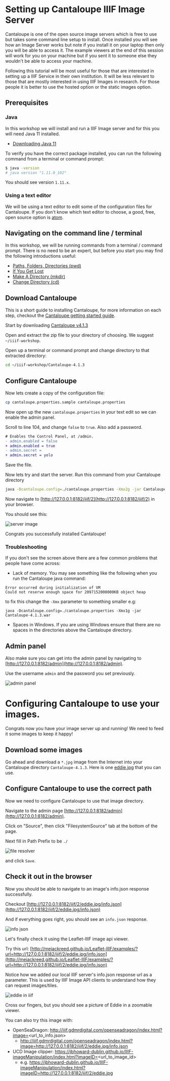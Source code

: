 # Setting up Cantaloupe IIIF Image Server

Cantaloupe is one of the open source image servers which is free to use but takes some command line setup to install. Once installed you will see how an Image Server works but note if you install it on your laptop then only you will be able to access it. The example viewers at the end of this session will work for you on your machine but if you sent it to someone else they wouldn't be able to access your machine. 

Following this tutorial will be most useful for those that are interested in setting up a IIIF Service in their own institution. It will  be less relevant to those that are mostly interested in using IIIF Images in research. For those people it is better to use the hosted option or the static images option. 

## Prerequisites

### Java

In this workshop we will install and run a IIIF Image server and for this you will need Java 11 installed.

 - [Downloading Java 11](https://www.oracle.com/technetwork/java/javase/downloads/jdk11-downloads-5066655.html)

To verify you have the correct package installed, you can run the following command from a terminal or command prompt:

```sh
$ java -version
# java version "1.11.0_102"
```

You should see version `1.11.x`. 

### Using a text editor

We will be using a text editor to edit some of the configuration files for Cantaloupe. If you don't know which text editor to choose, a good, free, open source option is [atom](http://flight-manual.atom.io/getting-started/sections/installing-atom/).

## Navigating on the command line / terminal

In this workshop, we will be running commands from a terminal / command prompt. There is no need to be an expert, but before you start you may find the following introductions useful:

 - [Paths, Folders, Directories (pwd)](https://learnpythonthehardway.org/book/appendix-a-cli/ex2.html)
 - [If You Get Lost](https://learnpythonthehardway.org/book/appendix-a-cli/ex3.html)
 - [Make A Directory (mkdir)](https://learnpythonthehardway.org/book/appendix-a-cli/ex4.html)
 - [Change Directory (cd)](https://learnpythonthehardway.org/book/appendix-a-cli/ex5.html)

## Download Cantaloupe

This is a short guide to installing Cantaloupe, for more information on each step, checkout the [Cantaloupe getting started guide](https://cantaloupe-project.github.io/manual/4.1/getting-started.html).

Start by downloading [Cantaloupe v4.1.3](https://github.com/cantaloupe-project/cantaloupe/releases/download/v4.1.3/cantaloupe-4.1.3.zip)

Open and extract the zip file to your directory of choosing. We suggest `~/iiif-workshop`.

Open up a terminal or command prompt and change directory to that extracted directory:

```sh
cd ~/iiif-workshop/Cantaloupe-4.1.3
```

## Configure Cantaloupe

Now lets create a copy of the configuration file:

```sh
cp cantaloupe.properties.sample cantaloupe.properties
```

Now open up the new `cantaloupe.properties` in your text edit so we can enable the admin panel.

Scroll to line 104, and change `false` to `true`. Also add a password.

```diff
# Enables the Control Panel, at /admin.
- admin.enabled = false
+ admin.enabled = true
- admin.secret =
+ admin.secret = yolo
```

Save the file.

Now lets try and start the server. Run this command from your Cantaloupe directory

```sh
java -Dcantaloupe.config=./cantaloupe.properties -Xmx2g -jar Cantaloupe-4.1.3.war
```

Now navigate to [http://127.0.0.1:8182/iiif/2](http://127.0.0.1:8182/iiif/2) in your browser.

You should see this:

![server image](cantaloupe/cantaloupe-image.png)

Congrats you successfully installed Cantaloupe!

### Troubleshooting

If you don't see the screen above there are a few common problems that people have come across:

 * Lack of memory. You may see something like the following when you run the Cantaloupe java command:

```
Error occurred during initialization of VM
Could not reserve enough space for 2097152000000KB object heap
```

to fix this change the `-Xmx` parameter to something smaller e.g:

```
java -Dcantaloupe.config=./cantaloupe.properties -Xmx1g -jar Cantaloupe-4.1.3.war

```
 * Spaces in Windows. If you are using Windows ensure that there are no spaces in the directories above the Cantaloupe directory. 

## Admin panel

Also make sure you can get into the admin panel by navigating to [http://127.0.0.1:8182/admin](http://127.0.0.1:8182/admin).

Use the username `admin` and the password you set previously.

![admin panel](cantaloupe/cantaloupe-admin.png)

# Configuring Cantaloupe to use your images.

Congrats now you have your image server up and running! We need to feed it some images to keep it happy!

## Download some images

Go ahead and download a `*.jpg` image from the Internet into your Cantaloupe directory `Cantaloupe-4.1.3`. Here is one [eddie.jpg](https://github.com/sul-cidr/histonets/raw/master/spec/fixtures/images/eddie.jpg) that you can use.

## Configure Cantaloupe to use the correct path

Now we need to configure Cantaloupe to use that image directory.

Navigate to the admin page [http://127.0.0.1:8182/admin](http://127.0.0.1:8182/admin).

Click on "Source", then click "FilesystemSource" tab at the bottom of the page.

Next fill in Path Prefix to be `./`

![file resolver](cantaloupe/file_source.png)

and click `Save`.

## Check it out in the browser

Now you should be able to navigate to an image's info.json response successfully.

Checkout [http://127.0.0.1:8182/iiif/2/eddie.jpg/info.json](http://127.0.0.1:8182/iiif/2/eddie.jpg/info.json)

And if everything goes right, you should see an `info.json` response.

![info json](cantaloupe/info_json.png)

Let's finally check it using the Leaflet-IIIF image api viewer.

Try this url: [http://mejackreed.github.io/Leaflet-IIIF/examples/?url=http://127.0.0.1:8182/iiif/2/eddie.jpg/info.json](http://mejackreed.github.io/Leaflet-IIIF/examples/?url=http://127.0.0.1:8182/iiif/2/eddie.jpg/info.json)

Notice how we added our local IIIF server's info.json response url as a parameter. This is used by IIIF Image API clients to understand how they can request images/tiles.

![eddie in iiif](cantaloupe/eddie_iiif.png)

Cross our fingers, but you should see a picture of Eddie in a zoomable viewer.

You can also try this image with:
 * OpenSeaDragon: http://iiif.gdmrdigital.com/openseadragon/index.html?image=<url_to_info.json>
   * http://iiif.gdmrdigital.com/openseadragon/index.html?image=http://127.0.0.1:8182/iiif/2/eddie.jpg/info.json
 * UCD Image clipper: https://jbhoward-dublin.github.io/IIIF-imageManipulation/index.html?imageID=<url_to_image_id>
   * e.g. https://jbhoward-dublin.github.io/IIIF-imageManipulation/index.html?imageID=http://127.0.0.1:8182/iiif/2/eddie.jpg
